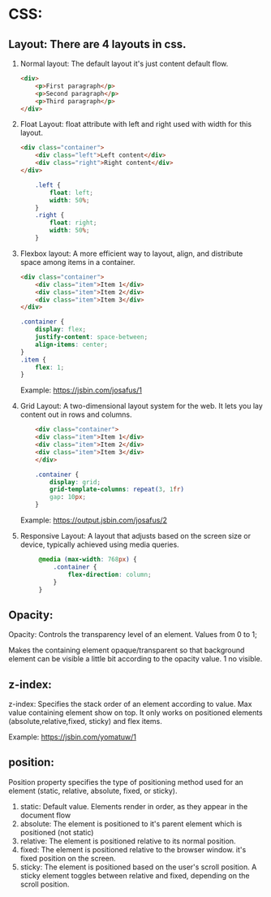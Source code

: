 # CSS:

## Layout: There are 4 layouts in css.
1. Normal layout: The default layout it's just content default flow.
    ```html
    <div>
        <p>First paragraph</p>
        <p>Second paragraph</p>
        <p>Third paragraph</p>
    </div>
    ```
2. Float Layout: float attribute with left and right used with width for this layout.
    ```html
    <div class="container">
        <div class="left">Left content</div>
        <div class="right">Right content</div>
    </div>
    ```
    ```css
        .left {
            float: left;
            width: 50%;
        }
        .right {
            float: right;
            width: 50%;
        }
    ```


3. Flexbox layout: A more efficient way to layout, align, and distribute space among items in a container.

    ```html
    <div class="container">
        <div class="item">Item 1</div>
        <div class="item">Item 2</div>
        <div class="item">Item 3</div>
    </div>
    ```
    
    ```css
    .container {
        display: flex;
        justify-content: space-between;
        align-items: center;
    }
    .item {
        flex: 1;
    }
    ```
    Example: https://jsbin.com/josafus/1

4. Grid Layout: A two-dimensional layout system for the web. It lets you lay content out in rows and columns.  
    ```html
        <div class="container">
        <div class="item">Item 1</div>
        <div class="item">Item 2</div>
        <div class="item">Item 3</div>
        </div>
    ```
    ```css
        .container { 
            display: grid;
            grid-template-columns: repeat(3, 1fr)
            gap: 10px;
        }
    ```
    Example: https://output.jsbin.com/josafus/2

5. Responsive Layout: A layout that adjusts based on the screen size or device, typically achieved using media queries.
   ```css
        @media (max-width: 768px) {
            .container {
                flex-direction: column;
            }
        }
   ```   

## Opacity:
Opacity: Controls the transparency level of an element. Values from 0 to 1;

Makes the containing element opaque/transparent so that background element can be visible a little bit according to the opacity value. 1 no visible.

## z-index: 
z-index: Specifies the stack order of an element according to value. Max value containing element show on top.
It only works on positioned elements (absolute,relative,fixed, sticky) and flex items.

Example: https://jsbin.com/yomatuw/1

## position:
Position property specifies the type of positioning method used for an element (static, relative, absolute, fixed, or sticky).
1. static: Default value. Elements render in order, as they appear in the document flow
2. absolute: The element is positioned to it's parent element which is positioned (not static)
3. relative: The element is positioned relative to its normal position.
4. fixed: The element is positioned relative to the browser window. it's fixed position on the screen.
5. sticky: The element is positioned based on the user's scroll position.
A sticky element toggles between relative and fixed, depending on the scroll position.
